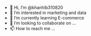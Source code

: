- 👋 Hi, I’m @khanhlb310820
- 👀 I’m interested in marketing and data
- 🌱 I’m currently learning E-commerce
- 💞️ I’m looking to collaborate on ...
- 📫 How to reach me ...

<!---
khanhlb310820/khanhlb310820 is a ✨ special ✨ repository because its `README.md` (this file) appears on your GitHub profile.
You can click the Preview link to take a look at your changes.
--->
